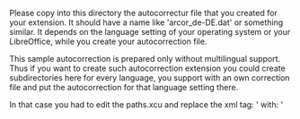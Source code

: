 Please copy into this directory the autocorrectur file that you created for your extension. It should 
have a name like 'arcor_de-DE.dat' or something similar. It depends on the language setting of your
operating system or your LibreOffice, while you create your autocorrection file.

This sample autocorrection is prepared only without multilingual support. Thus if you want to create such
autocorrection extension you could create subdirectories here for every language, you support with an
own correction file and put the autocorrection for that language setting there.

In that case you had to edit the paths.xcu and replace the xml tag:
'<node oor:name="%origin%/autocorr" oor:op="fuse"/>
with:
'<node oor:name="%origin%/autocorr/$(vlang)" oor:ope="fuse"/>
